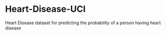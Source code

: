 # Heart-Disease-UCI
Heart Disease dataset for predicting the probability of a person having heart disease
